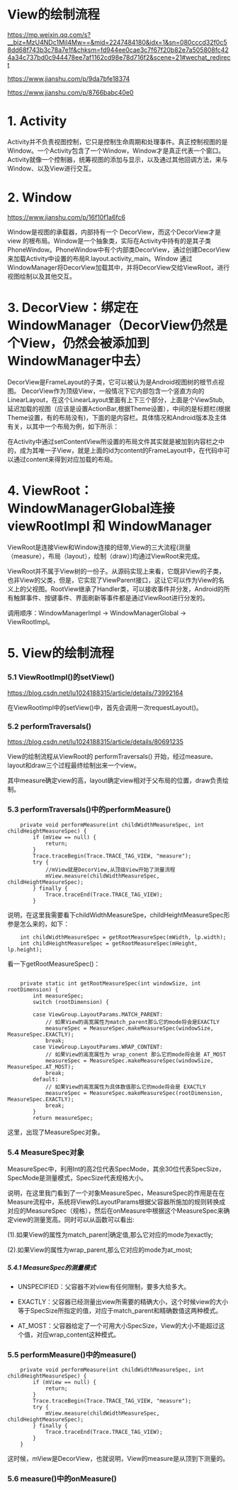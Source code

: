 # View的绘制流程

https://mp.weixin.qq.com/s?__biz=MzU4NDc1MjI4Mw==&mid=2247484180&idx=1&sn=080cccd32f0c58dd68f743b3c78a7e1f&chksm=fd944ee0cae3c7f67f20b82e7a505808fc424a34c737bd0c944478ee7af1162cd98e78d716f2&scene=21#wechat_redirect

https://www.jianshu.com/p/9da7bfe18374

https://www.jianshu.com/p/8766babc40e0


# 1. Activity
Activity并不负责视图控制，它只是控制生命周期和处理事件。真正控制视图的是Window。一个Activity包含了一个Window，Window才是真正代表一个窗口。Activity就像一个控制器，统筹视图的添加与显示，以及通过其他回调方法，来与Window、以及View进行交互。

# 2. Window

https://www.jianshu.com/p/16f10f1a6fc6

Window是视图的承载器，内部持有一个 DecorView，而这个DecorView才是 view 的根布局。Window是一个抽象类，实际在Activity中持有的是其子类PhoneWindow。PhoneWindow中有个内部类DecorView，通过创建DecorView来加载Activity中设置的布局R.layout.activity_main。Window 通过WindowManager将DecorView加载其中，并将DecorView交给ViewRoot，进行视图绘制以及其他交互。

# 3. DecorView：绑定在WindowManager（DecorView仍然是个View，仍然会被添加到WindowManager中去）
DecorView是FrameLayout的子类，它可以被认为是Android视图树的根节点视图。
DecorView作为顶级View，一般情况下它内部包含一个竖直方向的LinearLayout，在这个LinearLayout里面有上下三个部分，上面是个ViewStub,延迟加载的视图（应该是设置ActionBar,根据Theme设置），中间的是标题栏(根据Theme设置，有的布局没有)，下面的是内容栏。具体情况和Android版本及主体有关，以其中一个布局为例，如下所示：


在Activity中通过setContentView所设置的布局文件其实就是被加到内容栏之中的，成为其唯一子View，就是上面的id为content的FrameLayout中，在代码中可以通过content来得到对应加载的布局。

# 4. ViewRoot：WindowManagerGlobal连接viewRootImpl 和 WindowManager

ViewRoot是连接View和Window连接的纽带,View的三大流程(测量（measure），布局（layout），绘制（draw）)均通过ViewRoot来完成。

ViewRoot并不属于View树的一份子。从源码实现上来看，它既非View的子类，也非View的父类，但是，它实现了ViewParent接口，这让它可以作为View的名义上的父视图。RootView继承了Handler类，可以接收事件并分发，Android的所有触屏事件、按键事件、界面刷新等事件都是通过ViewRoot进行分发的。

调用顺序：WindowManagerImpl -> WindowManagerGlobal -> ViewRootImpl。


# 5. View的绘制流程

### 5.1 ViewRootImpl()的setView()

https://blog.csdn.net/lu1024188315/article/details/73992164

在ViewRootImpl中的setView()中，首先会调用一次requestLayout()。

### 5.2 performTraversals()

https://blog.csdn.net/lu1024188315/article/details/80691235

View的绘制流程从ViewRoot的 performTraversals() 开始，经过measure、layout和draw三个过程最终绘制出来一个view。

其中measure确定view的高，layout确定view相对于父布局的位置，draw负责绘制。


### 5.3 performTraversals()中的performMeasure()

```
    private void performMeasure(int childWidthMeasureSpec, int childHeightMeasureSpec) {
        if (mView == null) {
            return;
        }
        Trace.traceBegin(Trace.TRACE_TAG_VIEW, "measure");
        try {
            //mView就是DecorView,从顶级View开始了测量流程
            mView.measure(childWidthMeasureSpec, childHeightMeasureSpec);
        } finally {
            Trace.traceEnd(Trace.TRACE_TAG_VIEW);
        }

```

说明，在这里我需要看下childWidthMeasureSpe，childHeightMeasureSpec形参是怎么来的，如下：

```
    int childWidthMeasureSpec = getRootMeasureSpec(mWidth, lp.width);
    int childHeightMeasureSpec = getRootMeasureSpec(mHeight, lp.height);
```

看一下getRootMeasureSpec()：

```

    private static int getRootMeasureSpec(int windowSize, int rootDimension) {
        int measureSpec;
        switch (rootDimension) {
 
        case ViewGroup.LayoutParams.MATCH_PARENT:
            // 如果View的高宽属性为match_parent那么它的mode将会是EXACTLY
            measureSpec = MeasureSpec.makeMeasureSpec(windowSize, MeasureSpec.EXACTLY);
            break;
        case ViewGroup.LayoutParams.WRAP_CONTENT:
            // 如果View的高宽属性为 wrap_conent 那么它的mode将会是 AT_MOST
            measureSpec = MeasureSpec.makeMeasureSpec(windowSize, MeasureSpec.AT_MOST);
            break;
        default:
            // 如果View的高宽属性为具体数值那么它的mode将会是 EXACTLY
            measureSpec = MeasureSpec.makeMeasureSpec(rootDimension, MeasureSpec.EXACTLY);
            break;
        }
        return measureSpec;

```

这里，出现了MeasureSpec对象。

### 5.4 MeasureSpec对象

MeasureSpec中，利用Int的高2位代表SpecMode，其余30位代表SpecSize，SpecMode是测量模式，SpecSize代表规格大小。

说明，在这里我门看到了一个对象MeasureSpec，MeasureSpec的作用是在在Measure流程中，系统将View的LayoutParams根据父容器所施加的规则转换成对应的MeasureSpec（规格），然后在onMeasure中根据这个MeasureSpec来确定view的测量宽高。同时可以从函数可以看出:

(1).如果View的属性为match_parent|确定值,那么它对应的mode为exactly;

(2).如果View的属性为wrap_parent,那么它对应的mode为at_most;

##### 5.4.1 MeasureSpec的测量模式

* UNSPECIFIED：父容器不对view有任何限制，要多大给多大。

* EXACTLY：父容器已经测量出view所需要的精确大小，这个时候view的大小等于SpecSize所指定的值，对应于match_parent和精确数值这两种模式。

* AT_MOST：父容器给定了一个可用大小SpecSize，View的大小不能超过这个值，对应wrap_content这种模式。

### 5.5 performMeasure()中的measure()

```
    private void performMeasure(int childWidthMeasureSpec, int childHeightMeasureSpec) {
        if (mView == null) {
            return;
        }
        Trace.traceBegin(Trace.TRACE_TAG_VIEW, "measure");
        try {
            mView.measure(childWidthMeasureSpec, childHeightMeasureSpec);
        } finally {
            Trace.traceEnd(Trace.TRACE_TAG_VIEW);
        }
    }
```

这时候，mView是DecorView，也就说明，View的measure是从顶到下测量的。

### 5.6 measure()中的onMeasure()

